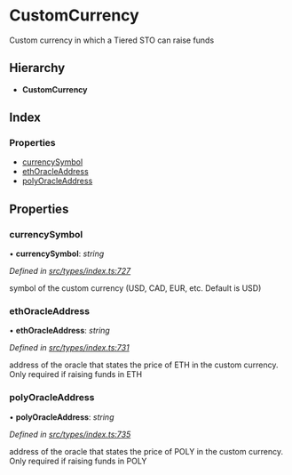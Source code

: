 # CustomCurrency

Custom currency in which a Tiered STO can raise funds

## Hierarchy

* **CustomCurrency**

## Index

### Properties

* [currencySymbol](_types_index_.customcurrency.md#currencysymbol)
* [ethOracleAddress](_types_index_.customcurrency.md#ethoracleaddress)
* [polyOracleAddress](_types_index_.customcurrency.md#polyoracleaddress)

## Properties

### currencySymbol

• **currencySymbol**: _string_

_Defined in_ [_src/types/index.ts:727_](https://github.com/PolymathNetwork/polymath-sdk/blob/550676f/src/types/index.ts#L727)

symbol of the custom currency \(USD, CAD, EUR, etc. Default is USD\)

### ethOracleAddress

• **ethOracleAddress**: _string_

_Defined in_ [_src/types/index.ts:731_](https://github.com/PolymathNetwork/polymath-sdk/blob/550676f/src/types/index.ts#L731)

address of the oracle that states the price of ETH in the custom currency. Only required if raising funds in ETH

### polyOracleAddress

• **polyOracleAddress**: _string_

_Defined in_ [_src/types/index.ts:735_](https://github.com/PolymathNetwork/polymath-sdk/blob/550676f/src/types/index.ts#L735)

address of the oracle that states the price of POLY in the custom currency. Only required if raising funds in POLY

